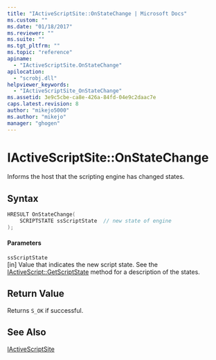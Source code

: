 ```yaml
---
title: "IActiveScriptSite::OnStateChange | Microsoft Docs"
ms.custom: ""
ms.date: "01/18/2017"
ms.reviewer: ""
ms.suite: ""
ms.tgt_pltfrm: ""
ms.topic: "reference"
apiname: 
  - "IActiveScriptSite.OnStateChange"
apilocation: 
  - "scrobj.dll"
helpviewer_keywords: 
  - "IActiveScriptSite_OnStateChange"
ms.assetid: 3e9c5cbe-ca8e-426a-84fd-04e9c2daac7e
caps.latest.revision: 8
author: "mikejo5000"
ms.author: "mikejo"
manager: "ghogen"
---
```

# IActiveScriptSite::OnStateChange
Informs the host that the scripting engine has changed states.  
  
## Syntax  
  
```cpp
HRESULT OnStateChange(  
    SCRIPTSTATE ssScriptState  // new state of engine  
);  
```  
  
#### Parameters  
 `ssScriptState`  
 [in] Value that indicates the new script state. See the [IActiveScript::GetScriptState](../../winscript/reference/iactivescript-getscriptstate.md) method for a description of the states.  
  
## Return Value  
 Returns `S_OK` if successful.  
  
## See Also  
 [IActiveScriptSite](../../winscript/reference/iactivescriptsite.md)